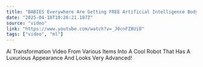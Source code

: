 ```yaml
---
title: "BABIES Everywhere Are Getting FREE Artificial Intelligence Bodyguards Part 2 #babiesworld"
date: "2025-04-18T10:26:21.187Z"
source: "video"
link: "https://www.youtube.com/watch?v=_J0cnFZ8Ui8"
tags: ["video", "ml"]
---
```


Ai Transformation Video From Various Items Into A Cool Robot That Has A Luxurious Appearance And Looks Very Advanced!

